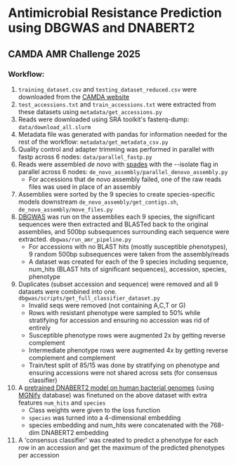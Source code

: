 # Antimicrobial Resistance Prediction using DBGWAS and DNABERT2
## CAMDA AMR Challenge 2025
### Workflow:
1. `training_dataset.csv` and `testing_dataset_reduced.csv` were downloaded from the [CAMDA website](https://bipress.boku.ac.at/camda2025/the-camda-contest-challenges/)
2. `test_accessions.txt` and `train_accessions.txt` were extracted from these datasets using `metadata/get_accessions.py`
3. Reads were downloaded using SRA toolkit's fasterq-dump: `data/download_all.slurm`
4. Metadata file was generated with pandas for information needed for the rest of the workflow: `metadata/get_metadata_csv.py`
5. Quality control and adapter trimming was performed in parallel with fastp across 6 nodes: `data/parallel_fastp.py`
6. Reads were assembled *de novo* with [spades](https://github.com/ablab/spades) with the --isolate flag in parallel across 6 nodes: `de_novo_assembly/parallel_denovo_assembly.py`
    - For accessions that de novo assembly failed, one of the raw reads files was used in place of an assembly
8. Assemblies were sorted by the 9 species to create species-specific models downstream `de_novo_assembly/get_contigs.sh`, `de_novo_assembly/move_files.py`
9. [DBGWAS](https://gitlab.com/leoisl/dbgwas) was run on the assemblies each 9 species, the significant sequences were then extracted and BLASTed back to the original assemblies, and 500bp subsequences surrounding each sequence were extracted. `dbgwas/run_amr_pipeline.py`
    - For accessions with no BLAST hits (mostly susceptible phenotypes), 9 random 500bp subsequences were taken from the assembly/reads
    - A dataset was created for each of the 9 species including sequence, num_hits (BLAST hits of significant sequences), accession, species, phenotype
10. Duplicates (subset accession and sequence) were removed and all 9 datasets were combined into one. `dbgwas/scripts/get_full_classifier_dataset.py`
    - Invalid seqs were removed (not containing A,C,T or G)
    - Rows with resistant phenotype were sampled to 50% while stratifying for accession and ensuring no accession was rid of entirely
    - Susceptible phenotype rows were augmented 2x by getting reverse complement
    - Intermediate phenotype rows were augmented 4x by getting reverse complement and complement
    - Train/test split of 85/15 was done by stratifying on phenotype and ensuring accessions were not shared across sets (for consensus classifier)
11. A [pretrained DNABERT2 model on human bacterial genomes](https://github.com/jaaxk/DNABERT-M/) (using [MGNify](https://www.ebi.ac.uk/metagenomics) database) was finetuned on the above dataset with extra features `num_hits` and `species`
    - Class weights were given to the loss function
    - `species` was turned into a 4-dimensional embedding
    - species embedding and num_hits were concatenated with the 768-dim DNABERT2 embedding
12. A 'consensus classifier' was created to predict a phenotype for each row in an accession and get the maximum of the predicted phenotypes per accession
